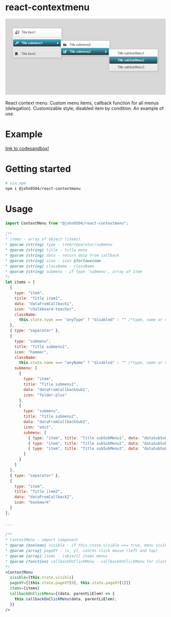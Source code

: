 # react-contextmenu
![menu demo](https://raw.githubusercontent.com/john050481/react-contextmenu/master/demo.png)

React context menu. Custom menu items, callback function for all menus (delegation). Customizable style, disabled item by condition.
An example of use.

# Example
[link to codesandbox!](https://codesandbox.io/s/john0504react-contextmenu-e211k)

# Getting started
```bash
# via npm
npm i @john0504/react-contextmenu
```
# Usage
```jsx
import ContextMenu from "@john0504/react-contextmenu";

/**
* items - array of object (items)
* @param {string} type - item/separator/submenu
* @param {string} title - title menu
* @param {string} data - return data from callback
* @param {string} icon - icon @fortawesome
* @param {string} className - className
* @param {string} submenu - if type 'submenu', array of item
*/
let items = [
  {
    type: "item",
    title: "Title item1",
    data: "dataFromCallback1",
    icon: "chalkboard-teacher",
    className:
      this.state.type === "anyType" ? "disabled" : "" /*type, name or value*/
  },
  { type: "separator" },
  {
    type: "submenu",
    title: "Title submenu1",
    icon: "hammer",
    className:
      this.state.name === "anyName" ? "disabled" : "" /*type, name or value*/,
    submenu: [
      {
        type: "item",
        title: "Title submenu1",
        data: "dataFromCallbackSub1",
        icon: "folder-plus"
      },
      {
        type: "submenu",
        title: "Title submenu2",
        data: "dataFromCallbackSub2",
        icon: "edit",
        submenu: [
          { type: "item", title: "Title subSubMenu1", data: "dataSubSubMenu1" },
          { type: "item", title: "Title subSubMenu2", data: "dataSubSubMenu2" },
          { type: "item", title: "Title subSubMenu3", data: "dataSubSubMenu3" }
        ]
      }
    ]
  },
  { type: "separator" },
  {
    type: "item",
    title: "Title item2",
    data: "dataFromCallback2",
    icon: "bookmark"
  }
];

...

/**
* ContextMenu - import component
* @param {boolean} visible - if this.state.visible === true, menu visible
* @param {array} pageXY - [x, y], coords click mouse (left and top)
* @param {array} items - [object] items menus
* @param {function} callbackOnClickMenu - callbackOnClickMenu for click menu item (return data and parent LI element)
*/
<ContextMenu
  visible={this.state.visible}
  pageXY={[this.state.pageXY[0], this.state.pageXY[1]]}
  items={items}
  callbackOnClickMenu={(data, parentLiElem) => {
    this.callbackOnClickMenu(data, parentLiElem);
  }}
/>
```

